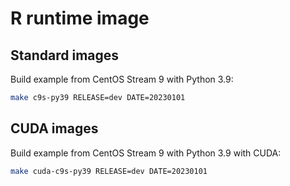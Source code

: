 # R runtime image

## Standard images

Build example from CentOS Stream 9 with Python 3.9:

```bash
make c9s-py39 RELEASE=dev DATE=20230101
```

## CUDA images

Build example from CentOS Stream 9 with Python 3.9 with CUDA:

```bash
make cuda-c9s-py39 RELEASE=dev DATE=20230101
```
